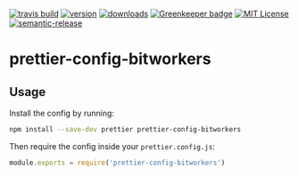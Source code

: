 <!-- badges -->
[![travis build](https://img.shields.io/travis/bitworkers-official/prettier-config-bitworkers.svg?style=flat-square)](https://travis-ci.org/bitworkers-official/prettier-config-bitworkers)
[![version](https://img.shields.io/npm/v/prettier-config-bitworkers.svg?style=flat-square)](http://npm.im/prettier-config-bitworkers)
[![downloads](https://img.shields.io/npm/dm/prettier-config-bitworkers.svg?style=flat-square)](http://npm-stat.com/charts.html?package=prettier-config-bitworkers)
[![Greenkeeper badge](https://badges.greenkeeper.io/bitworkers-official/prettier-config-bitworkers.svg?style=flat-square)](https://greenkeeper.io/)
[![MIT License](https://img.shields.io/npm/l/prettier-config-bitworkers.svg?style=flat-square)](http://opensource.org/licenses/MIT)
[![semantic-release](https://img.shields.io/badge/%20%20%F0%9F%93%A6%F0%9F%9A%80-semantic--release-e10079.svg?style=flat-square)](https://github.com/semantic-release/semantic-release)


# prettier-config-bitworkers

## Usage

Install the config by running:

```sh
npm install --save-dev prettier prettier-config-bitworkers
```

Then require the config inside your `prettier.config.js`:
```js
module.exports = require('prettier-config-bitworkers')
```
